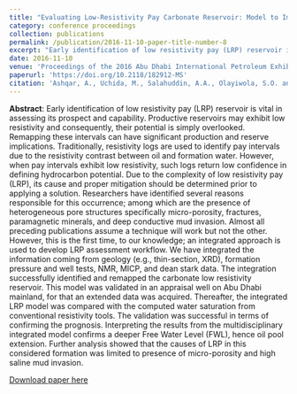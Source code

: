 ```yaml
---
title: "Evaluating Low-Resistivity Pay Carbonate Reservoir: Model to Implementation"
category: conference proceedings
collection: publications
permalink: /publication/2016-11-10-paper-title-number-8
excerpt: "Early identification of low resistivity pay (LRP) reservoir is vital in assessing its prospect and capability. Productive reservoirs may exhibit low resistivity and consequently, their potential is simply overlooked. Remapping these intervals can have significant production and reserve implications. Traditionally, resistivity logs are used to identify pay intervals due to the resistivity contrast between oil and formation water. However, when pay intervals exhibit low resistivity, such logs return low confidence in defining hydrocarbon potential. Due to the complexity of low resistivity pay (LRP), its cause and proper mitigation should be determined prior to applying a solution. Researchers have identified several reasons responsible for this occurrence; among which are the presence of heterogeneous pore structures specifically micro-porosity, fractures, paramagnetic minerals, and deep conductive mud invasion. Almost all preceding publications assume a technique will work but not the other. However, this is the first time, to our knowledge; an integrated approach is used to develop LRP assessment workflow. We have integrated the information coming from geology (e.g., thin-section, XRD), formation pressure and well tests, NMR, MICP, and dean stark data."
date: 2016-11-10
venue: 'Proceedings of the 2016 Abu Dhabi International Petroleum Exhibition & Conference (ADIPEC 2016), November 7 - 10, UAE'
paperurl: 'https://doi.org/10.2118/182912-MS'
citation: 'Ashqar, A., Uchida, M., Salahuddin, A.A., Olayiwola, S.O. and Awolayo, A.N. (2016). &quot;Evaluating Low-Resistivity Pay Carbonate Reservoir: Model to Implementation.&quot; <i>Proceedings of the 2016 Abu Dhabi International Petroleum Exhibition & Conference (ADIPEC 2016), November 7 - 10, UAE</i>.'
---
```

**Abstract**: Early identification of low resistivity pay (LRP) reservoir is vital in assessing its prospect and capability. Productive reservoirs may exhibit low resistivity and consequently, their potential is simply overlooked. Remapping these intervals can have significant production and reserve implications. Traditionally, resistivity logs are used to identify pay intervals due to the resistivity contrast between oil and formation water. However, when pay intervals exhibit low resistivity, such logs return low confidence in defining hydrocarbon potential. Due to the complexity of low resistivity pay (LRP), its cause and proper mitigation should be determined prior to applying a solution. Researchers have identified several reasons responsible for this occurrence; among which are the presence of heterogeneous pore structures specifically micro-porosity, fractures, paramagnetic minerals, and deep conductive mud invasion. Almost all preceding publications assume a technique will work but not the other. However, this is the first time, to our knowledge; an integrated approach is used to develop LRP assessment workflow. We have integrated the information coming from geology (e.g., thin-section, XRD), formation pressure and well tests, NMR, MICP, and dean stark data. The integration successfully identified and remapped the carbonate low resistivity reservoir. This model was validated in an appraisal well on Abu Dhabi mainland, for that an extended data was acquired. Thereafter, the integrated LRP model was compared with the computed water saturation from conventional resistivity tools. The validation was successful in terms of confirming the prognosis. Interpreting the results from the multidisciplinary integrated model confirms a deeper Free Water Level (FWL), hence oil pool extension. Further analysis showed that the causes of LRP in this considered formation was limited to presence of micro-porosity and high saline mud invasion.

[Download paper here](https://www.researchgate.net/publication/309726326_SPE-182912-MS_Evaluating_a_Complex_Low-Resistivity_Pay_Carbonate_Reservoir_Onshore_Abu_Dhabi_From_model_to_Implementation)


